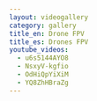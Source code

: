 ```yaml
---
layout: videogallery
category: gallery
title_en: Drone FPV
title_es: Drones FPV
youtube_videos:
  - u6s5144AYO8
  - NsxyV-kgfio
  - OdHiQpYiXiM
  - YQ8ZhHBraZg
---
```

